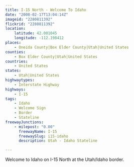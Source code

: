 ```yaml
---
title: I-15 North - Welcome To Idaho
date: "2008-02-17T13:04:14Z"
imageid: "2280811392"
flickrid: "2280811392"
location:
    latitude: 42.001045
    longitude: -112.198412
places:
    - Oneida County|Box Elder County|Utah|United States
counties:
    - Box Elder County|Utah|United States
countries:
    - United States
states:
    - Utah|United States
highwaytypes:
    - Interstate Highway
highways:
    - I-15
tags:
    - Idaho
    - Welcome Sign
    - Border
    - Stateline
freewayJunctions:
    - milepost: "0.00"
      freewayName: I-15
      freewaySlug: i15-idaho
      description: Utah - Idaho Stateline

---
```

Welcome to Idaho on I-15 North at the Utah/Idaho border.